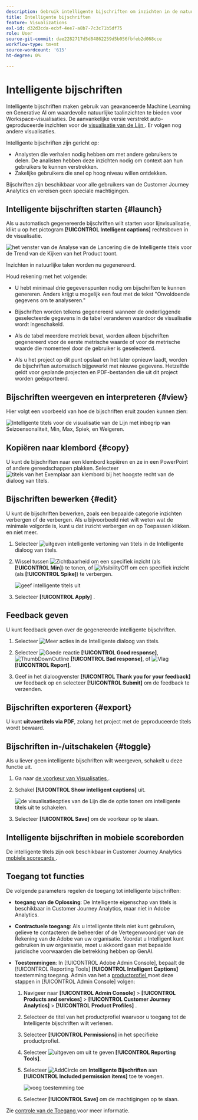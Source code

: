 ```yaml
---
description: Gebruik intelligente bijschriften om inzichten in de natuurlijke taal te genereren en trends snel binnen de visualisaties te laten overkomen.
title: Intelligente bijschriften
feature: Visualizations
exl-id: d32d3cda-ecbf-4ee7-a8b7-7c3c71b5df75
role: User
source-git-commit: dae2282717d5d84862259d5b056fbfeb2d068cce
workflow-type: tm+mt
source-wordcount: '615'
ht-degree: 0%

---
```


# Intelligente bijschriften

Intelligente bijschriften maken gebruik van geavanceerde Machine Learning en Generative AI om waardevolle natuurlijke taalinzichten te bieden voor Workspace-visualisaties. De aanvankelijke versie verstrekt auto-geproduceerde inzichten voor de [ visualisatie van de Lijn ](line.md). Er volgen nog andere visualisaties.

Intelligente bijschriften zijn gericht op:

* Analysten die verhalen nodig hebben om met andere gebruikers te delen. De analisten hebben deze inzichten nodig om context aan hun gebruikers te kunnen verstrekken.
* Zakelijke gebruikers die snel op hoog niveau willen ontdekken.

Bijschriften zijn beschikbaar voor alle gebruikers van de Customer Journey Analytics en vereisen geen speciale machtigingen.

## Intelligente bijschriften starten {#launch}

Als u automatisch gegenereerde bijschriften wilt starten voor lijnvisualisatie, klikt u op het pictogram **[!UICONTROL Intelligent captions]** rechtsboven in de visualisatie.

![ het venster van de Analyse van de Lancering die de Intelligente titels voor de Trend van de Kijken van het Product toont. ](assets/intell-caps-1.png)

Inzichten in natuurlijke talen worden nu gegenereerd.

Houd rekening met het volgende:

* U hebt minimaal drie gegevenspunten nodig om bijschriften te kunnen genereren. Anders krijgt u mogelijk een fout met de tekst &quot;Onvoldoende gegevens om te analyseren.&quot;

* Bijschriften worden telkens gegenereerd wanneer de onderliggende geselecteerde gegevens in de tabel veranderen waardoor de visualisatie wordt ingeschakeld.

* Als de tabel meerdere metriek bevat, worden alleen bijschriften gegenereerd voor de eerste metrische waarde of voor de metrische waarde die momenteel door de gebruiker is geselecteerd.

* Als u het project op dit punt opslaat en het later opnieuw laadt, worden de bijschriften automatisch bijgewerkt met nieuwe gegevens. Hetzelfde geldt voor geplande projecten en PDF-bestanden die uit dit project worden geëxporteerd.

## Bijschriften weergeven en interpreteren {#view}

Hier volgt een voorbeeld van hoe de bijschriften eruit zouden kunnen zien:

![ Intelligente titels voor de visualisatie van de Lijn met inbegrip van Seizoensonaliteit, Min, Max, Spiek, en Weigeren.](assets/captions.png)

## Kopiëren naar klembord {#copy}

U kunt de bijschriften naar een klembord kopiëren en ze in een PowerPoint of andere gereedschappen plakken. Selecteer ![ titels van het Exemplaar aan klembord ](/help/assets/icons/Copy.svg) bij het hoogste recht van de dialoog van titels.

## Bijschriften bewerken {#edit}

U kunt de bijschriften bewerken, zoals een bepaalde categorie inzichten verbergen of de verbergen. Als u bijvoorbeeld niet wilt weten wat de minimale volgorde is, kunt u dat inzicht verbergen en op Toepassen klikken. en niet meer.

1. Selecteer ![ uitgeven intelligente vertoning van titels ](/help/assets/icons/EditInLight.svg) in de Intelligente dialoog van titels.

1. Wissel tussen ![ Zichtbaarheid ](/help/assets/icons/Visibility.svg) om een specifiek inzicht (als **[!UICONTROL Min]**) te tonen, of ![ VisibilityOff ](/help/assets/icons/VisibilityOff.svg) om een specifiek inzicht (als **[!UICONTROL Spike]**) te verbergen.

   ![ geef intelligente titels ](assets/edit-intelligent-captions.png) uit

1. Selecteer **[!UICONTROL Apply]** .


## Feedback geven

U kunt feedback geven over de gegenereerde intelligente bijschriften.

1. Selecteer ![ Meer acties ](/help/assets/icons/More.svg) in de Intelligente dialoog van titels.

1. Selecteer ![ Goede reactie ](/help/assets/icons/ThumbUpOutline.svg) **[!UICONTROL Good response]**, ![ ThumbDownOutline ](/help/assets/icons/ThumbDownOutline.svg) **[!UICONTROL Bad response]**, of ![ Vlag ](/help/assets/icons/Flag.svg) **[!UICONTROL Report]**.

1. Geef in het dialoogvenster **[!UICONTROL Thank you for your feedback]** uw feedback op en selecteer **[!UICONTROL Submit]** om de feedback te verzenden.

## Bijschriften exporteren {#export}

U kunt **uitvoertitels via PDF**, zolang het project met de geproduceerde titels wordt bewaard.

## Bijschriften in-/uitschakelen {#toggle}

Als u liever geen intelligente bijschriften wilt weergeven, schakelt u deze functie uit.

1. Ga naar [ de voorkeur van Visualisaties ](/help/analysis-workspace/user-preferences.md#visualizations-preferences).
1. Schakel **[!UICONTROL Show intelligent captions]** uit.

   ![ de visualisatieopties van de Lijn die de optie tonen om intelligente titels uit te schakelen.](assets/toggle-captions.png)

1. Selecteer **[!UICONTROL Save]** om de voorkeur op te slaan.





## Intelligente bijschriften in mobiele scoreborden

De intelligente titels zijn ook beschikbaar in Customer Journey Analytics [ mobiele scorecards ](https://experienceleague.adobe.com/en/docs/analytics-platform/using/cja-dashboards/manage-scorecard#captions).

## Toegang tot functies

De volgende parameters regelen de toegang tot intelligente bijschriften:

* **toegang van de Oplossing**: De Intelligente eigenschap van titels is beschikbaar in Customer Journey Analytics, maar niet in Adobe Analytics.

* **Contractuele toegang**: Als u intelligente titels niet kunt gebruiken, gelieve te contacteren de beheerder of de Vertegenwoordiger van de Rekening van de Adobe van uw organisatie. Voordat u Intelligent kunt gebruiken in uw organisatie, moet u akkoord gaan met bepaalde juridische voorwaarden die betrekking hebben op GenAI.

* **Toestemmingen**: In [!UICONTROL Adobe Admin Console], bepaalt de [!UICONTROL Reporting Tools] **[!UICONTROL Intelligent Captions]** toestemming toegang. Admin van het a [ productprofiel ](https://helpx.adobe.com/enterprise/using/manage-product-profiles.html) moet deze stappen in [!UICONTROL Admin Console] volgen:
   1. Navigeer naar **[!UICONTROL Admin Console]** > **[!UICONTROL Products and services]** > **[!UICONTROL Customer Journey Analytics]** > **[!UICONTROL Product Profiles]** .
   1. Selecteer de titel van het productprofiel waarvoor u toegang tot de Intelligente bijschriften wilt verlenen.
   1. Selecteer **[!UICONTROL Permissions]** in het specifieke productprofiel.
   1. Selecteer ![ uitgeven ](/help/assets/icons/Edit.svg) om uit te geven **[!UICONTROL Reporting Tools]**.
   1. Selecteer ![ AddCircle ](/help/assets/icons/AddCircle.svg) om **Intelligente Bijschriften** aan **[!UICONTROL Included permission items]** toe te voegen.

      ![ voeg toestemming ](./assets/intelligent-captions-permissions.png) toe

   1. Selecteer **[!UICONTROL Save]** om de machtigingen op te slaan.

Zie [ controle van de Toegang ](/help/technotes/access-control.md#access-control) voor meer informatie.